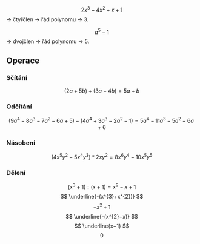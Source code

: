 $$
2x^{3}-4x^{2}+x+1
$$
-> čtyřčlen
-> řád polynomu -> 3.

$$
a^{5}-1
$$
-> dvojčlen
-> řád polynomu -> 5.
## Operace
### Sčítání
$$
(2a+5b)+(3a-4b)=5a+b
$$
### Odčítání
$$
(9a^{4}-8a^{3}-7a^{2}-6a+5)-(4a^{4}+3a^{3}-2a^{2}-1)=5a^{4}-11a^{3}-5a^{2}-6a+6
$$
### Násobení
$$
(4x^{5}y^{2}-5x^{4}y^{3})*2xy^{2}=8x^{6}y^{4}-10x^{5}y^{5}
$$
### Dělení
$$
(x^{3}+1):(x+1)=x^{2}-x+1
$$
$$
\underline{-(x^{3}+x^{2})}
$$
$$
-x^{2}+1
$$
$$
\underline{-(x^{2}+x)}
$$
$$
\underline{x+1}
$$
$$
0
$$